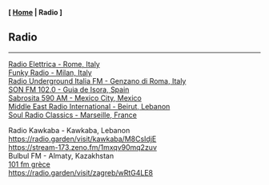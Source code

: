 <link href="../style.css" rel="stylesheet"></link>

**[ [Home](../index.html) | Radio ]**

## Radio

---

[Radio Elettrica - Rome, Italy](https://radio.garden/listen/radio-elettrica/KCB0neow)  
[Funky Radio - Milan, Italy](https://radio.garden/listen/funky-radio/1GcYiXuJ)  
[Radio Underground Italia FM - Genzano di Roma, Italy](https://radio.garden/visit/genzano-di-roma/pAVsfbOk)  
[SON FM 102.0 - Guia de Isora, Spain](https://radio.serviciosderadio.com/listen/sonfmlasalsera/radio.aac)  
[Sabrosita 590 AM - Mexico City, Mexico](https://radio.garden/listen/sabrosita-590-am/sDcU1JFV)  
[Middle East Radio International - Beirut, Lebanon](https://radio.garden/listen/middle-east-radio-international/I4dWP6l0)  
[Soul Radio Classics - Marseille, France](https://radio.garden/listen/soul-radio-classics/OVjoAbNU)  

Radio Kawkaba - Kawkaba, Lebanon https://radio.garden/visit/kawkaba/M8CsIdjE  
https://stream-173.zeno.fm/1mxqv90mq2zuv  
Bulbul FM - Almaty, Kazakhstan  
[101 fm grèce](https://azuralive.streams.ovh/radio/8190/radio.mp3?1615372278)  
https://radio.garden/visit/zagreb/wRtG4LE8  

<!--
As-Suwayda, Syria https://stream.zeno.fm/4luag56o066uv  
Ivri 6 haifa https://streaming.radio.co/sa06221901/listen  
Cartago https://radio.garden/visit/cartago/FuZ1HHeW  
https://s22.maxcast.com.br:8210/live  
https://onlineradiobox.com/il/noshmim/?cs=il.noshmim  

https://fmstream.org  
https://www.listenlive.nl  
https://goldfm.fr/  
https://www.radio.fr/  
https://xfm.neocities.org/  
-->

<br/>


